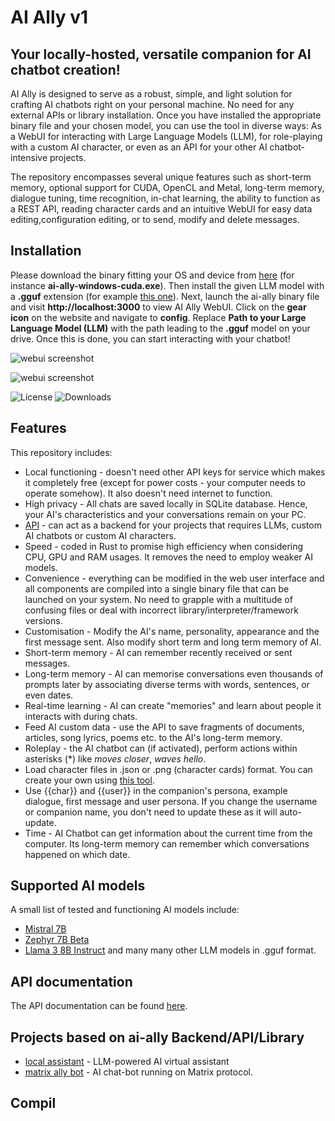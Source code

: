 # AI Ally v1

## Your locally-hosted, versatile companion for AI chatbot creation!

AI Ally is designed to serve as a robust, simple, and light solution for crafting AI chatbots right on your personal machine. No need for any external APIs or library installation. Once you have installed the appropriate binary file and your chosen model, you can use the tool in diverse ways: As a WebUI for interacting with Large Language Models (LLM), for role-playing with a custom AI character, or even as an API for your other AI chatbot-intensive projects.

The repository encompasses several unique features such as short-term memory, optional support for CUDA, OpenCL and Metal, long-term memory, dialogue tuning, time recognition, in-chat learning, the ability to function as a REST API, reading character cards and an intuitive WebUI for easy data editing,configuration editing, or to send, modify and delete messages.

## Installation
Please download the binary fitting your OS and device from [here](https://github.com/liyxbaby/ai-ally/releases/tag/1.0.0) (for instance **ai-ally-windows-cuda.exe**). Then install the given LLM model with a **.gguf** extension (for example [this one](https://huggingface.co/TheBloke/zephyr-7B-beta-GGUF/resolve/main/zephyr-7b-beta.Q4_K_M.gguf?download=true)). Next, launch the ai-ally binary file and visit **http://localhost:3000** to view AI Ally WebUI. Click on the **gear icon** on the website and navigate to **config**. Replace **Path to your Large Language Model (LLM)** with the path leading to the **.gguf** model on your drive. Once this is done, you can start interacting with your chatbot!

![webui screenshot](https://raw.githubusercontent.com/liyxbaby/ai-ally/main/public/webui_screenshot.png)

![webui screenshot](https://raw.githubusercontent.com/liyxbaby/ai-ally/main/public/webui_screenshot2.png)

![License](https://img.shields.io/github/license/liyxbaby/ai-ally)
![Downloads](https://img.shields.io/github/downloads/liyxbaby/ai-ally/total)

## Features
This repository includes:
- Local functioning - doesn't need other API keys for service which makes it completely free (except for power costs - your computer needs to operate somehow). It also doesn't need internet to function.
- High privacy - All chats are saved locally in SQLite database. Hence, your AI's characteristics and your conversations remain on your PC.
- [API](/docs/api_docs.md) - can act as a backend for your projects that requires LLMs, custom AI chatbots or custom AI characters.
- Speed - coded in Rust to promise high efficiency when considering CPU, GPU and RAM usages. It removes the need to employ weaker AI models.
- Convenience - everything can be modified in the web user interface and all components are compiled into a single binary file that can be launched on your system. No need to grapple with a multitude of confusing files or deal with incorrect library/interpreter/framework versions.
- Customisation - Modify the AI's name, personality, appearance and the first message sent. Also modify short term and long term memory of AI.
- Short-term memory - AI can remember recently received or sent messages.
- Long-term memory - AI can memorise conversations even thousands of prompts later by associating diverse terms with words, sentences, or even dates.
- Real-time learning - AI can create "memories" and learn about people it interacts with during chats.
- Feed AI custom data - use the API to save fragments of documents, articles, song lyrics, poems etc. to the AI's long-term memory.
- Roleplay - the AI chatbot can (if activated), perform actions within asterisks (*) like *moves closer*, *waves hello*.
- Load character files in .json or .png (character cards) format. You can create your own using [this tool](https://github.com/liyxbaby/character-factory).
- Use {{char}} and {{user}} in the companion's persona, example dialogue, first message and user persona. If you change the username or companion name, you don't need to update these as it will auto-update.
- Time - AI Chatbot can get information about the current time from the computer. Its long-term memory can remember which conversations happened on which date.

## Supported AI models
A small list of tested and functioning AI models include:
- [Mistral 7B](https://huggingface.co/TheBloke/Mistral-7B-Instruct-v0.1-GGUF)
- [Zephyr 7B Beta](https://huggingface.co/TheBloke/zephyr-7B-beta-GGUF)
- [Llama 3 8B Instruct](https://huggingface.co/MaziyarPanahi/Meta-Llama-3-8B-Instruct-GGUF)
and many many other LLM models in .gguf format.

## API documentation
The API documentation can be found [here](/docs/api_docs.md).

## Projects based on ai-ally Backend/API/Library
- [local assistant](https://github.com/liyxbaby/local-assistant) - LLM-powered AI virtual assistant
- [matrix ally bot](https://github.com/liyxbaby/matrix-ally-bot) - AI chat-bot running on Matrix protocol.

## Compil